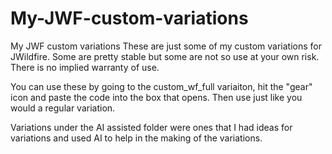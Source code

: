 # My-JWF-custom-variations
My JWF custom variations
These are just some of my custom variations for JWildfire. Some are pretty stable but some are not so use at your own risk. There is no implied warranty of use. 

You can use these by going to the custom_wf_full variaiton, hit the "gear" icon and paste the code into the box that opens. Then use just like you would a regular variation. 

Variations under the AI assisted folder were ones that I had ideas for variations and used AI to help in the making of the variations. 

